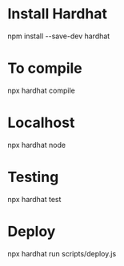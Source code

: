 # Install Hardhat
npm install --save-dev hardhat

# To compile
npx hardhat compile

# Localhost
npx hardhat node

# Testing
npx hardhat test

# Deploy
npx hardhat run scripts/deploy.js